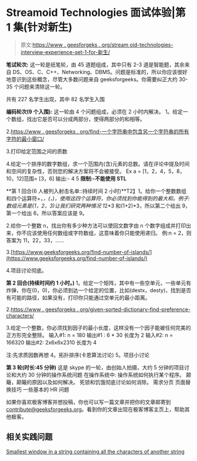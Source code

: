 # Streamoid Technologies 面试体验|第 1 集(针对新生)

> 原文:[https://www . geesforgeks . org/stream oid-technologies-interview-experience-set-1-for-新生/](https://www.geeksforgeeks.org/streamoid-technologies-interview-experience-set-1-for-freshers/)

**笔试轮次:**
这一轮是纸笔轮，由 45 道题组成，其中只有 2-3 道是智能题，其余来自 DS、OS、C、C++、Networking、DBMS。问题是标准的，所以你应该很好地意识到这些概念，尽管大多数问题来自 geeksforgeeks。你需要纠正大约 30-35 个问题来清除这一轮。

共有 227 名学生出现，其中 82 名学生入围

**编码轮次(9 个入围):**
这一轮由 4 个问题组成，必须在 2 小时内解决。
1。给定一个数组，找出它是否可以分成两部分，使得两部分的和相等。

2.[https://www . geesforgeks . org/find-一个字符串中包含另一个字符串的所有字符的最小窗口/](https://www.geeksforgeeks.org/find-the-smallest-window-in-a-string-containing-all-characters-of-another-string/)

3.打印给定范围之间的质数

4.给定一个排序的数字数组，求一个范围内(含)元素的总数。请在评论中提及时间和空间的复杂性，否则您的解决方案将不会被接受。
Ex a = [1，2，4，5，8，10，12]范围= [3，6]
输出:- 4 5 **限制:-不能使用 STL**

**第 1 回合(6 人被列入射击名单::持续时间 2 小时)**T2】1。给你一个整数数组和四个运算符+，*，(，)，使用这四个运算符，你必须找到你能得到的最大和。例子:数组元素是{1，2，3)让我们研究两种情况 1*2*3 和(1+2)*3，所以第二个给出 9，第一个给出 6，所以答案应该是 9。

2.给你一个整数 n，找出你有多少种方法可以使回文数字由 n 个数字组成并打印出来，你不应该使用任何数组或字符数组，这意味着你只能使用递归。
例:n = 2，则答案为 11，22，33，……

3.[https://www.geeksforgeeks.org/find-number-of-islands/](https://www.geeksforgeeks.org/find-number-of-islands/)

4.项目讨论彻底。

 **第 2 回合(持续时间约 1 小时。)**
1。给定一个矩阵，其中有一些空单元，一些单元有炸弹，你在(0，0)，你必须到达一个给定的位置，比如(destx，desty)，找到是否有可能的路径，如果没有，打印你只能通过空单元的最小距离。

2.[https://www . geesforgeks . org/given-sorted-dictionary-find-preference-characters/](https://www.geeksforgeeks.org/given-sorted-dictionary-find-precedence-characters/)

3.给定一个整数，你必须找到因子的最小长度，这样没有一个因子能被任何完美的正方形完全整除。
输入#1: n = 180
输出#1 : 6 * 30 长度为 2
输入#2: n = 166320
输出#2: 2x6x6x2310 长度为 4

注:先求质因数再想
4。拓扑排序(卡恩算法讨论)
5。项目小讨论

**第 3 轮(时长:45 分钟)**
这是 skype 的一轮，由创始人拍摄，大约 5 分钟的项目讨论和大约 30 分钟的操作系统问题
在操作系统中:
操作系统如何执行某个程序。
颠簸，颠簸的原因以及如何解决。
死锁和饥饿彻底讨论如何消除。
需求分页
页面替换技巧
一些基本的 HR 问题

如果你喜欢极客博客并想投稿，你也可以写一篇文章并把你的文章邮寄到 contribute@geeksforgeeks.org。看到你的文章出现在极客博客主页上，帮助其他极客。

## 相关实践问题

[Smallest window in a string containing all the characters of another string](https://practice.geeksforgeeks.org/problems/smallest-window-in-a-string-containing-all-the-characters-of-another-string/0)